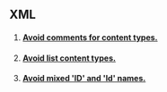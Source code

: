 ## XML

1. #### [Avoid comments for content types.](RESP515205.md)
1. #### [Avoid list content types. ](RESP515201.md)
1. #### [Avoid mixed 'ID' and 'Id' names.](RESP515115.md)